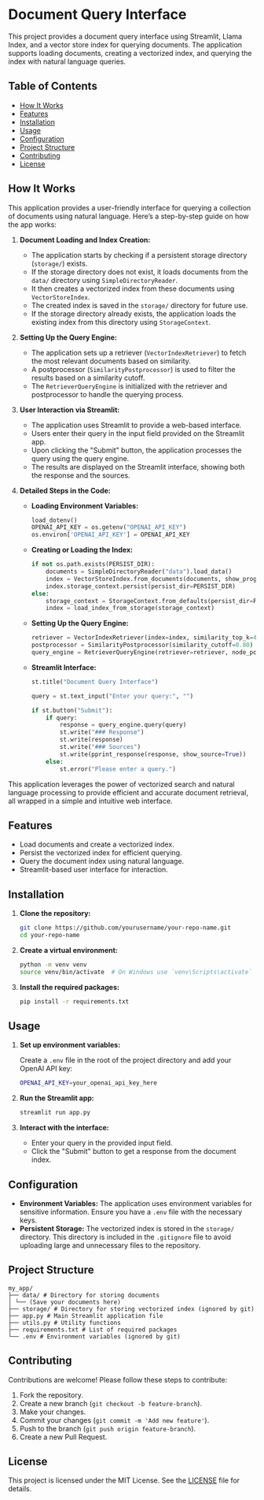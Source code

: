 # Document Query Interface

This project provides a document query interface using Streamlit, Llama Index, and a vector store index for querying documents. The application supports loading documents, creating a vectorized index, and querying the index with natural language queries.

## Table of Contents

- [How It Works](#how-it-works)
- [Features](#features)
- [Installation](#installation)
- [Usage](#usage)
- [Configuration](#configuration)
- [Project Structure](#project-structure)
- [Contributing](#contributing)
- [License](#license)

## How It Works

This application provides a user-friendly interface for querying a collection of documents using natural language. Here’s a step-by-step guide on how the app works:

1. **Document Loading and Index Creation:**

    - The application starts by checking if a persistent storage directory (`storage/`) exists.
    - If the storage directory does not exist, it loads documents from the `data/` directory using `SimpleDirectoryReader`.
    - It then creates a vectorized index from these documents using `VectorStoreIndex`.
    - The created index is saved in the `storage/` directory for future use.
    - If the storage directory already exists, the application loads the existing index from this directory using `StorageContext`.

2. **Setting Up the Query Engine:**

    - The application sets up a retriever (`VectorIndexRetriever`) to fetch the most relevant documents based on similarity.
    - A postprocessor (`SimilarityPostprocessor`) is used to filter the results based on a similarity cutoff.
    - The `RetrieverQueryEngine` is initialized with the retriever and postprocessor to handle the querying process.

3. **User Interaction via Streamlit:**

    - The application uses Streamlit to provide a web-based interface.
    - Users enter their query in the input field provided on the Streamlit app.
    - Upon clicking the "Submit" button, the application processes the query using the query engine.
    - The results are displayed on the Streamlit interface, showing both the response and the sources.

4. **Detailed Steps in the Code:**

    - **Loading Environment Variables:**
      ```python
      load_dotenv()
      OPENAI_API_KEY = os.getenv("OPENAI_API_KEY")
      os.environ['OPENAI_API_KEY'] = OPENAI_API_KEY
      ```

    - **Creating or Loading the Index:**
      ```python
      if not os.path.exists(PERSIST_DIR):
          documents = SimpleDirectoryReader("data").load_data()
          index = VectorStoreIndex.from_documents(documents, show_progress=True)
          index.storage_context.persist(persist_dir=PERSIST_DIR)
      else:
          storage_context = StorageContext.from_defaults(persist_dir=PERSIST_DIR)
          index = load_index_from_storage(storage_context)
      ```

    - **Setting Up the Query Engine:**
      ```python
      retriever = VectorIndexRetriever(index=index, similarity_top_k=4)
      postprocessor = SimilarityPostprocessor(similarity_cutoff=0.80)
      query_engine = RetrieverQueryEngine(retriever=retriever, node_postprocessors=[postprocessor])
      ```

    - **Streamlit Interface:**
      ```python
      st.title("Document Query Interface")

      query = st.text_input("Enter your query:", "")

      if st.button("Submit"):
          if query:
              response = query_engine.query(query)
              st.write("### Response")
              st.write(response)
              st.write("### Sources")
              st.write(pprint_response(response, show_source=True))
          else:
              st.error("Please enter a query.")
      ```

This application leverages the power of vectorized search and natural language processing to provide efficient and accurate document retrieval, all wrapped in a simple and intuitive web interface.

## Features

- Load documents and create a vectorized index.
- Persist the vectorized index for efficient querying.
- Query the document index using natural language.
- Streamlit-based user interface for interaction.

## Installation

1. **Clone the repository:**

    ```sh
    git clone https://github.com/yourusername/your-repo-name.git
    cd your-repo-name
    ```

2. **Create a virtual environment:**

    ```sh
    python -m venv venv
    source venv/bin/activate  # On Windows use `venv\Scripts\activate`
    ```

3. **Install the required packages:**

    ```sh
    pip install -r requirements.txt
    ```

## Usage

1. **Set up environment variables:**

    Create a `.env` file in the root of the project directory and add your OpenAI API key:

    ```sh
    OPENAI_API_KEY=your_openai_api_key_here
    ```

2. **Run the Streamlit app:**

    ```sh
    streamlit run app.py
    ```

3. **Interact with the interface:**

    - Enter your query in the provided input field.
    - Click the "Submit" button to get a response from the document index.

## Configuration

- **Environment Variables:** The application uses environment variables for sensitive information. Ensure you have a `.env` file with the necessary keys.
- **Persistent Storage:** The vectorized index is stored in the `storage/` directory. This directory is included in the `.gitignore` file to avoid uploading large and unnecessary files to the repository.

## Project Structure

```
my_app/
├── data/ # Directory for storing documents
│ └── (Save your documents here)
├── storage/ # Directory for storing vectorized index (ignored by git)
├── app.py # Main Streamlit application file
├── utils.py # Utility functions
├── requirements.txt # List of required packages
└── .env # Environment variables (ignored by git)
```

## Contributing

Contributions are welcome! Please follow these steps to contribute:

1. Fork the repository.
2. Create a new branch (`git checkout -b feature-branch`).
3. Make your changes.
4. Commit your changes (`git commit -m 'Add new feature'`).
5. Push to the branch (`git push origin feature-branch`).
6. Create a new Pull Request.

## License

This project is licensed under the MIT License. See the [LICENSE](LICENSE) file for details.
